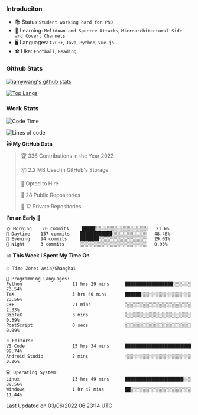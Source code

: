 ### Introduciton

- 📚 Status:`Student working hard for PhD`
- 🔎 Learning: `Meltdown and Spectre Attacks`, `Microarchitectural Side and Covert Channels`
- 🖥️ Languages: `C/C++`, `Java`, `Python`, `Vue.js`
- ⚽ Like: `Football`, `Reading`

### Github Stats

[![iamywang's github stats](https://github-readme-stats.vercel.app/api?username=iamywang&count_private=true&show_icons=true)]()

[![Top Langs](https://github-readme-stats.vercel.app/api/top-langs/?username=iamywang&layout=compact)]()

### Work Stats

<!--START_SECTION:waka-->
![Code Time](http://img.shields.io/badge/Code%20Time-374%20hrs%2028%20mins-blue)

![Lines of code](https://img.shields.io/badge/From%20Hello%20World%20I%27ve%20Written--40%20Thousand%20lines%20of%20code-blue)

**🐱 My GitHub Data** 

> 🏆 336 Contributions in the Year 2022
 > 
> 📦 2.2 MB Used in GitHub's Storage 
 > 
> 💼 Opted to Hire
 > 
> 📜 28 Public Repositories 
 > 
> 🔑 12 Private Repositories  
 > 
**I'm an Early 🐤** 

```text
🌞 Morning    70 commits     █████░░░░░░░░░░░░░░░░░░░░   21.6% 
🌆 Daytime    157 commits    ████████████░░░░░░░░░░░░░   48.46% 
🌃 Evening    94 commits     ███████░░░░░░░░░░░░░░░░░░   29.01% 
🌙 Night      3 commits      ░░░░░░░░░░░░░░░░░░░░░░░░░   0.93%

```


📊 **This Week I Spent My Time On** 

```text
⌚︎ Time Zone: Asia/Shanghai

💬 Programming Languages: 
Python                   11 hrs 29 mins      ██████████████████░░░░░░░   73.54% 
TeX                      3 hrs 40 mins       ██████░░░░░░░░░░░░░░░░░░░   23.56% 
C++                      21 mins             ░░░░░░░░░░░░░░░░░░░░░░░░░   2.33% 
BibTeX                   3 mins              ░░░░░░░░░░░░░░░░░░░░░░░░░   0.39% 
PostScript               0 secs              ░░░░░░░░░░░░░░░░░░░░░░░░░   0.09%

🔥 Editors: 
VS Code                  15 hrs 34 mins      █████████████████████████   99.74% 
Android Studio           2 mins              ░░░░░░░░░░░░░░░░░░░░░░░░░   0.26%

💻 Operating System: 
Linux                    13 hrs 49 mins      ██████████████████████░░░   88.56% 
Windows                  1 hr 47 mins        ██░░░░░░░░░░░░░░░░░░░░░░░   11.44%

```


 Last Updated on 03/06/2022 06:23:14 UTC
<!--END_SECTION:waka-->
